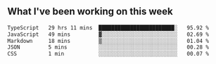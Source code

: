 <!--
## Toolbox

### Frontend

<p>
	<a
		href="https://developer.mozilla.org/en-US/docs/Web/JavaScript"
		target="_blank"
		rel="noreferrer"
		><img
			src="https://raw.githubusercontent.com/danielcranney/readme-generator/main/public/icons/skills/javascript-colored.svg"
			width="36"
			height="36"
			alt="JavaScript"
	/></a>
	<a href="https://www.typescriptlang.org/" target="_blank" rel="noreferrer"
		><img
			src="https://raw.githubusercontent.com/danielcranney/readme-generator/main/public/icons/skills/typescript-colored.svg"
			width="36"
			height="36"
			alt="TypeScript"
	/></a>
<a href="https://reactjs.org/" target="_blank" rel="noreferrer"
		><img
			src="https://raw.githubusercontent.com/danielcranney/readme-generator/main/public/icons/skills/react-colored.svg"
			width="36"
			height="36"
			alt="React"
	/></a>
<a href="https://vuejs.org/" target="_blank" rel="noreferrer"
		><img
			src="https://cdn.worldvectorlogo.com/logos/vue-js-1.svg"
			width="36"
			height="36"
			alt="Vue"
	/></a>
	<a href="https://redux.js.org/" target="_blank" rel="noreferrer"
		><img
			src="https://raw.githubusercontent.com/danielcranney/readme-generator/main/public/icons/skills/redux-colored.svg"
			width="36"
			height="36"
			alt="Redux"
	/></a>
	<a href="https://tailwindcss.com/" target="_blank" rel="noreferrer"
		><img
			src="https://cdn.worldvectorlogo.com/logos/tailwind-css-2.svg"
			width="36"
			height="36"
			alt="Tailwind"
	/></a>
</p>

### Backend

<p>
    <a href="https://www.python.org/" target="_blank" rel="noreferrer"
    	><img
    		src="https://raw.githubusercontent.com/danielcranney/readme-generator/main/public/icons/skills/python-colored.svg"
    		width="36"
    		height="36"
    		alt="Python"
    /></a>
    <a href="https://www.postgresql.org/" target="_blank" rel="noreferrer"
		><img
			src="https://raw.githubusercontent.com/danielcranney/readme-generator/main/public/icons/skills/postgresql-colored.svg"
			width="36"
			height="36"
			alt="PostgreSQL"
	/></a>
  <a href="https://www.mongodb.com/" target="_blank" rel="noreferrer"
		><img
			src="https://raw.githubusercontent.com/danielcranney/readme-generator/main/public/icons/skills/mongodb-colored.svg"
			width="36"
			height="36"
			alt="MongoDB"
	/></a>
  <a href="https://nodejs.org/en/" target="_blank" rel="noreferrer"
		><img
			src="https://raw.githubusercontent.com/danielcranney/readme-generator/main/public/icons/skills/nodejs-colored.svg"
			width="36"
			height="36"
			alt="NodeJS"
	/></a>
	<a href="https://expressjs.com/" target="_blank" rel="noreferrer"
		><img
			src="https://raw.githubusercontent.com/danielcranney/readme-generator/main/public/icons/skills/express-colored.svg"
			width="36"
			height="36"
			alt="Express"
	/></a>
</p>

### Cloud

<p>
  <a href="https://aws.amazon.com/" target="_blank" rel="noreferrer"
		><img
			src="https://cdn.worldvectorlogo.com/logos/aws-2.svg"
			width="36"
			height="36"
			alt="AWS"
	/></a>
   <a href="https://aws.amazon.com/lambda/" target="_blank" rel="noreferrer"
		><img
			src="https://cdn.worldvectorlogo.com/logos/aws-lambda-1.svg"
			width="30"
			height="30"
			alt="lambda"
	/></a>
   <a href="https://aws.amazon.com/dynamodb/" target="_blank" rel="noreferrer"
		><img
			src="https://cdn.worldvectorlogo.com/logos/aws-dynamodb.svg"
			width="30"
			height="30"
			alt="dynamo"
	/></a>
   <a href="https://aws.amazon.com/api-gateway/" target="_blank" rel="noreferrer"
		><img
			src="https://cdn.worldvectorlogo.com/logos/aws-api-gateway.svg"
			width="30"
			height="30"
			alt="apigateway"
	/></a>
   <a href="https://aws.amazon.com/route53/" target="_blank" rel="noreferrer"
		><img
			src="https://cdn.worldvectorlogo.com/logos/aws-route53.svg"
			width="30"
			height="30"
			alt="route53"
	/></a>
   <a href="https://aws.amazon.com/cloudfront/" target="_blank" rel="noreferrer"
		>
    <img
			src="https://cdn.worldvectorlogo.com/logos/aws-cloudfront.svg"
			width="30"
			height="30"
			alt="cloudfront"
	/>
  </a>
   <a href="https://aws.amazon.com/s3/" target="_blank" rel="noreferrer"
		><img
			src="https://upload.wikimedia.org/wikipedia/commons/thumb/b/bc/Amazon-S3-Logo.svg/856px-Amazon-S3-Logo.svg.png?20220427001138"
			width="30"
			height="30"
			alt="s3"
	/></a>
</p>
-->

## What I've been working on this week

<!--START_SECTION:waka-->

```txt
TypeScript   29 hrs 11 mins  ████████████████████████░   95.92 %
JavaScript   49 mins         ▓░░░░░░░░░░░░░░░░░░░░░░░░   02.69 %
Markdown     18 mins         ▒░░░░░░░░░░░░░░░░░░░░░░░░   01.04 %
JSON         5 mins          ░░░░░░░░░░░░░░░░░░░░░░░░░   00.28 %
CSS          1 min           ░░░░░░░░░░░░░░░░░░░░░░░░░   00.07 %
```

<!--END_SECTION:waka-->
